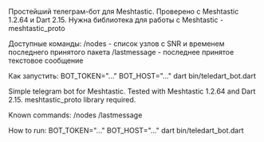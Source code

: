 Простейший телеграм-бот для Meshtastic.
Проверено с Meshtastic 1.2.64 и Dart 2.15.
Нужна библиотека для работы с Meshtastic - meshtastic_proto

Доступные команды:
/nodes - список узлов с SNR и временем последнего принятого пакета
/lastmessage - последнее принятое текстовое сообщение

Как запустить:
BOT_TOKEN="..." BOT_HOST="..." dart bin/teledart_bot.dart

Simple telegram bot for Meshtastic.
Tested with Meshtastic 1.2.64 and Dart 2.15.
meshtastic_proto library required.

Known commands:
/nodes
/lastmessage

How to run:
BOT_TOKEN="..." BOT_HOST="..." dart bin/teledart_bot.dart
